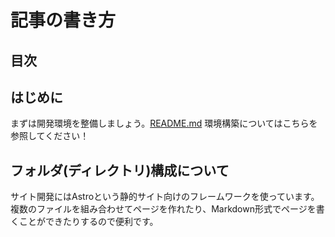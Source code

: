 # 記事の書き方
## 目次

## はじめに
まずは開発環境を整備しましょう。[README.md](../README.md#環境構築) 環境構築についてはこちらを参照してください！  

## フォルダ(ディレクトリ)構成について
サイト開発にはAstroという静的サイト向けのフレームワークを使っています。複数のファイルを組み合わせてページを作れたり、Markdown形式でページを書くことができたりするので便利です。  
